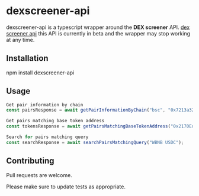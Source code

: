 # dexscreener-api

dexscreener-api is a typescript wrapper around the **DEX screener** API. [dex screener api](https://docs.dexscreener.com/) this API is currently in beta and the wrapper may stop working at any time.

## Installation

npm install dexscreener-api

## Usage

```typescript
Get pair information by chain
const pairsResponse = await getPairInformationByChain("bsc", "0x7213a321F1855CF1779f42c0CD85d3D95291D34C");

Get pairs matching base token address
const tokensResponse = await getPairsMatchingBaseTokenAddress("0x2170Ed0880ac9A755fd29B2688956BD959F933F8");

Search for pairs matching query
const searchResponse = await searchPairsMatchingQuery("WBNB USDC");
```

## Contributing
Pull requests are welcome.

Please make sure to update tests as appropriate.